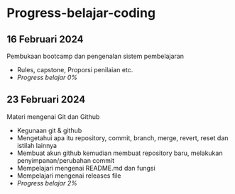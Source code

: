 # Progress-belajar-coding
16 Februari 2024
--
Pembukaan bootcamp dan pengenalan sistem pembelajaran
- Rules, capstone, Proporsi penilaian etc.
- *Progress belajar 0%*

23 Februari 2024
--
Materi mengenai Git dan Github
- Kegunaan git & github
- Mengetahui apa itu repository, commit, branch, merge, revert, reset dan istilah lainnya
- Membuat akun github kemudian membuat repository baru, melakukan penyimpanan/perubahan commit
- Mempelajari mengenai README.md dan fungsi
- Mempelajari mengenai releases file
- *Progress belajar 2%*
